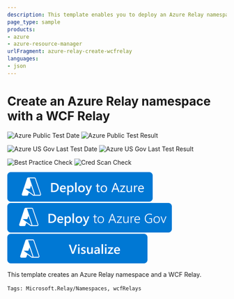 ```yaml
---
description: This template enables you to deploy an Azure Relay namespace with standard SKU and a WCF Relay
page_type: sample
products:
- azure
- azure-resource-manager
urlFragment: azure-relay-create-wcfrelay
languages:
- json
---
```

# Create an Azure Relay namespace with a WCF Relay

![Azure Public Test Date](https://azurequickstartsservice.blob.core.windows.net/badges/quickstarts/microsoft.relay/azure-relay-create-wcfrelay/PublicLastTestDate.svg)
![Azure Public Test Result](https://azurequickstartsservice.blob.core.windows.net/badges/quickstarts/microsoft.relay/azure-relay-create-wcfrelay/PublicDeployment.svg)

![Azure US Gov Last Test Date](https://azurequickstartsservice.blob.core.windows.net/badges/quickstarts/microsoft.relay/azure-relay-create-wcfrelay/FairfaxLastTestDate.svg)
![Azure US Gov Last Test Result](https://azurequickstartsservice.blob.core.windows.net/badges/quickstarts/microsoft.relay/azure-relay-create-wcfrelay/FairfaxDeployment.svg)

![Best Practice Check](https://azurequickstartsservice.blob.core.windows.net/badges/quickstarts/microsoft.relay/azure-relay-create-wcfrelay/BestPracticeResult.svg)
![Cred Scan Check](https://azurequickstartsservice.blob.core.windows.net/badges/quickstarts/microsoft.relay/azure-relay-create-wcfrelay/CredScanResult.svg)

[![Deploy To Azure](https://raw.githubusercontent.com/Azure/azure-quickstart-templates/master/1-CONTRIBUTION-GUIDE/images/deploytoazure.svg?sanitize=true)](https://portal.azure.com/#create/Microsoft.Template/uri/https%3A%2F%2Fraw.githubusercontent.com%2FAzure%2Fazure-quickstart-templates%2Fmaster%2Fquickstarts%2Fmicrosoft.relay%2Fazure-relay-create-wcfrelay%2Fazuredeploy.json)
[![Deploy To Azure US Gov](https://raw.githubusercontent.com/Azure/azure-quickstart-templates/master/1-CONTRIBUTION-GUIDE/images/deploytoazuregov.svg?sanitize=true)](https://portal.azure.us/#create/Microsoft.Template/uri/https%3A%2F%2Fraw.githubusercontent.com%2FAzure%2Fazure-quickstart-templates%2Fmaster%2Fquickstarts%2Fmicrosoft.relay%2Fazure-relay-create-wcfrelay%2Fazuredeploy.json)
[![Visualize](https://raw.githubusercontent.com/Azure/azure-quickstart-templates/master/1-CONTRIBUTION-GUIDE/images/visualizebutton.svg?sanitize=true)](http://armviz.io/#/?load=https%3A%2F%2Fraw.githubusercontent.com%2FAzure%2Fazure-quickstart-templates%2Fmaster%2Fquickstarts%2Fmicrosoft.relay%2Fazure-relay-create-wcfrelay%2Fazuredeploy.json)

This template creates an Azure Relay namespace and a WCF Relay.

`Tags: Microsoft.Relay/Namespaces, wcfRelays`
